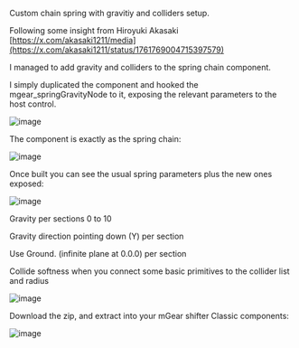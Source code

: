 Custom chain spring with gravitiy and colliders setup.

Following some insight from Hiroyuki Akasaki [https://x.com/akasaki1211/media](https://x.com/akasaki1211/status/1761769004715397579) 

I managed to add gravity and colliders to the spring chain component.

I simply duplicated the component and hooked the mgear_springGravityNode to it, exposing the relevant parameters to the host control.

![image](https://github.com/user-attachments/assets/78e44fc2-92d1-4971-8ba5-447c1b026faa)

The component is exactly as the spring chain:

![image](https://github.com/user-attachments/assets/41a1bbe3-6a07-48cb-8158-8bcfcea02c2e)

Once built you can see the usual spring parameters plus the new ones exposed: 

![image](https://github.com/user-attachments/assets/967c5e60-0436-4c3f-9d52-c2fc0c184b99)

Gravity per sections 0 to 10

Gravity direction pointing down (Y) per section

Use Ground. (infinite plane at 0.0.0) per section

Collide softness when you connect some basic primitives to the collider list and radius

![image](https://github.com/user-attachments/assets/14e556e4-8550-4f0b-9281-7f7957417107)





Download the zip, and extract into your mGear shifter Classic components:

![image](https://github.com/user-attachments/assets/6c38679d-1aca-42ee-84d6-d9c0e968f373)
